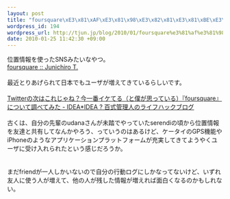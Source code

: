 ```yaml
--- 
layout: post
title: "foursquare\xE3\x81\xAF\xE3\x81\x98\xE3\x82\x81\xE3\x81\xBE\xE3\x81\x97\xE3\x81\x9F"
wordpress_id: 194
wordpress_url: http://tjun.jp/blog/2010/01/foursquare%e3%81%af%e3%81%98%e3%82%81%e3%81%be%e3%81%97%e3%81%9f/
date: 2010-01-25 11:42:30 +09:00
---
```

位置情報を使ったSNSみたいなやつ。<br /><a href="http://foursquare.com/user/tjun">foursquare :: Junichiro T.</a><br /><br />最近とりあげられて日本でもユーザが増えてきているらしいです。<br /><br /><a href="http://www.ideaxidea.com/archives/2010/01/foursquare.html">Twitterの次はこれじゃね？今一番イケてる（と僕が思っている）『foursquare』について調べてみた - IDEA*IDEA ? 百式管理人のライフハックブログ</a><br /><br />古くは、自分の先輩のudanaさんが未踏でやっていたserendiの頃から位置情報を友達と共有してなんかやろう、っていうのはあるけど、ケータイのGPS機能やiPhoneのようなアプリケーションプラットフォームが充実してきてようやくユーザに受け入れられたという感じだろうか。<br /><br /><br />まだfriendが一人しかいないので自分の行動ログにしかなってないけど、いずれ友人に使う人が増えて、他の人が残した情報が増えれば面白くなるのかもしれない。<br /><br /><div class="zemanta-pixie"><img class="zemanta-pixie-img" alt="" src="http://img.zemanta.com/pixy.gif?x-id=395fc68a-f0f8-85d4-9bba-14705589ec95" /></div>
